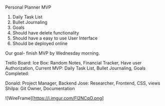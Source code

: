 
Personal Planner MVP
1. Daily Task List
2. Bullet Journaling
3. Goals
4. Should have delete functionality
5. Should have a easy to use User Interface
6. Should be deployed online

Our goal- finish MVP by Wednesday morning.

Trello Board:
Ice Box: Random Notes, Financial Tracker, Have user Authorization, 
Current MVP:  Daily Task List, Bullet Journaling, Goals
Completed:

Donald: Project Manager, Backend
Jose: Researcher, Frontend, CSS, views
Shilpa: Git Owner, Documentation


![WireFrame][https://i.imgur.com/Fl2NCqO.png]
